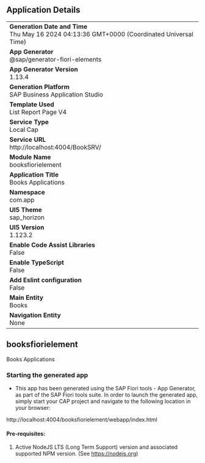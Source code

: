 ## Application Details
|               |
| ------------- |
|**Generation Date and Time**<br>Thu May 16 2024 04:13:36 GMT+0000 (Coordinated Universal Time)|
|**App Generator**<br>@sap/generator-fiori-elements|
|**App Generator Version**<br>1.13.4|
|**Generation Platform**<br>SAP Business Application Studio|
|**Template Used**<br>List Report Page V4|
|**Service Type**<br>Local Cap|
|**Service URL**<br>http://localhost:4004/BookSRV/
|**Module Name**<br>booksfiorielement|
|**Application Title**<br>Books Applications|
|**Namespace**<br>com.app|
|**UI5 Theme**<br>sap_horizon|
|**UI5 Version**<br>1.123.2|
|**Enable Code Assist Libraries**<br>False|
|**Enable TypeScript**<br>False|
|**Add Eslint configuration**<br>False|
|**Main Entity**<br>Books|
|**Navigation Entity**<br>None|

## booksfiorielement

Books Applications

### Starting the generated app

-   This app has been generated using the SAP Fiori tools - App Generator, as part of the SAP Fiori tools suite.  In order to launch the generated app, simply start your CAP project and navigate to the following location in your browser:

http://localhost:4004/booksfiorielement/webapp/index.html

#### Pre-requisites:

1. Active NodeJS LTS (Long Term Support) version and associated supported NPM version.  (See https://nodejs.org)


